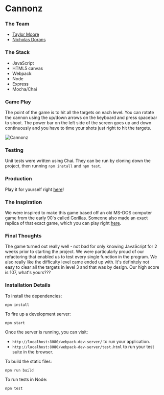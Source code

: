 # Cannonz

### The Team

* [Taylor Moore](https://github.com/Tman22)
* [Nicholas Dorans](https://github.com/NickyBobby)

### The Stack

* JavaScript
* HTML5 canvas
* Webpack
* Node
* Express
* Mocha/Chai

### Game Play

The point of the game is to hit all the targets on each level. You can rotate the cannon using the up/down arrows on the keyboard and press spacebar to shoot. The power bar on the left side of the screen goes up and down continuously and you have to time your shots just right to hit the targets.

![Cannonz](http://g.recordit.co/MTt0kmvPYy.gif)

### Testing

Unit tests were written using Chai. They can be run by cloning down the project, then running `npm install` and `npm test`.

### Production

Play it for yourself right [here](https://nickybobby.github.io/game-time/)!

### The Inspiration

We were inspired to make this game based off an old MS-DOS computer game from the early 90's called [Gorillas](https://en.wikipedia.org/wiki/Gorillas_(video_game)). Someone also made an exact replica of that exact game, which you can play right [here](http://theraccoonshare.com/GORILLAS.BAS/).

### Final Thoughts

The game turned out really well - not bad for only knowing JavaScript for 2 weeks prior to starting the project. We were particularly proud of our refactoring that enabled us to test every single function in the program. We also really like the difficulty level came ended up with. It's definitely not easy to clear all the targets in level 3 and that was by design. Our high score is 107, what's yours???

### Installation Details

To install the dependencies:

```
npm install
```

To fire up a development server:

```
npm start
```

Once the server is running, you can visit:

* `http://localhost:8080/webpack-dev-server/` to run your application.
* `http://localhost:8080/webpack-dev-server/test.html` to run your test suite in the browser.

To build the static files:

```js
npm run build
```


To run tests in Node:

```js
npm test
```
